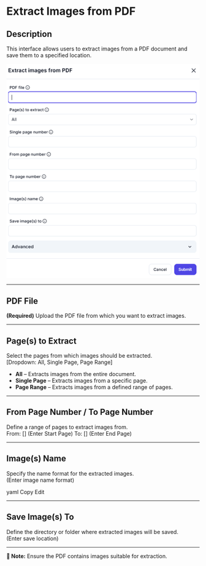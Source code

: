 # Extract Images from PDF  

## **Description**

This interface allows users to extract images from a PDF document and save them to a specified location.

![alt text](extract-images-from-pdf-1.png)

---

## PDF File

**(Required)** Upload the PDF file from which you want to extract images.

---

## Page(s) to Extract

Select the pages from which images should be extracted.  
[Dropdown: All, Single Page, Page Range]

- **All** – Extracts images from the entire document.  
- **Single Page** – Extracts images from a specific page.  
- **Page Range** – Extracts images from a defined range of pages.  

---

## From Page Number / To Page Number

Define a range of pages to extract images from.  
From: [] (Enter Start Page) To: [] (Enter End Page)

---

## Image(s) Name

Specify the name format for the extracted images.  
(Enter image name format)

yaml
Copy
Edit

---

## Save Image(s) To

Define the directory or folder where extracted images will be saved.  
(Enter save location)

---

**🔔 Note:** Ensure the PDF contains images suitable for extraction.
